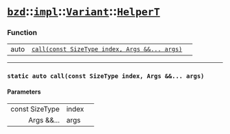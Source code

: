 # [`bzd`](../../../../index.md)::[`impl`](../../../index.md)::[`Variant`](../../index.md)::[`HelperT`](../index.md)

### Function
||||
|---:|:---|:---|
|auto|[`call(const SizeType index, Args &&... args)`](./index.md)||
------
### `static auto call(const SizeType index, Args &&... args)`

#### Parameters
||||
|---:|:---|:---|
|const SizeType|index||
|Args &&...|args||
